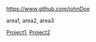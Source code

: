 
<!-- Give link to your github home page -->
<span id="github">https://www.github.com/johnDoe</span>

<!-- Give up to 3 expertise areas that you claim credit for -->
<span id="areas">area1, area2, area3</span>

<!-- Give your internal and external projects related to the module -->
<span id="projects">[Project1](), [Project2]()</span>